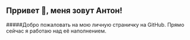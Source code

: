## Прривет 👋, меня зовут Антон! 
#####Добро пожаловать на мою личную страничку на GitHub. Прямо сейчас я работаю над её наполнением.


<!--
**anton-tt/anton-tt** is a ✨ _special_ ✨ repository because its `README.md` (this file) appears on your GitHub profile.

Here are some ideas to get you started:

- 🔭 I’m currently working on ...
- 🌱 I’m currently learning ...
- 👯 I’m looking to collaborate on ...
- 🤔 I’m looking for help with ...
- 💬 Ask me about ...
- 📫 How to reach me: ...
- 😄 Pronouns: ...
- ⚡ Fun fact: ...
-->
